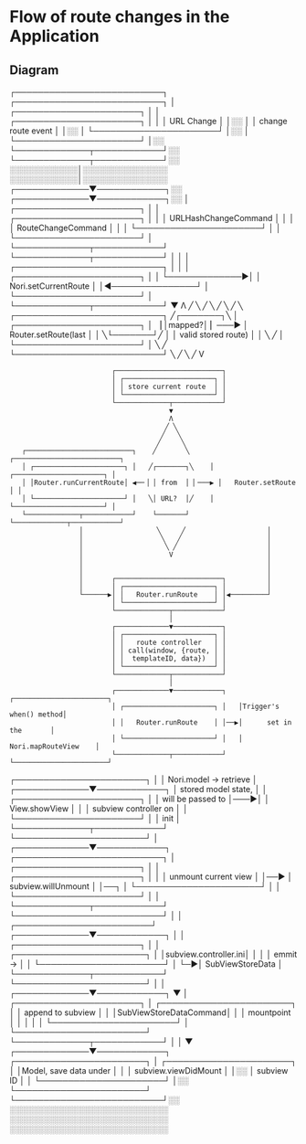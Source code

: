 # Flow of route changes in the Application

## Diagram
┌──────────────────────────┐                               ┌──────────────────────────┐
│ ┌──────────────────────┐ │                               │ ┌──────────────────────┐ │
│ │      URL Change      │ │░░                             │ │  change route event  │ │░░
│ └──────────────────────┘ │░░                             │ └──────────────────────┘ │░░
└─────────────┬────────────┘░░                             └─────────────┬────────────┘░░
  ░░░░░░░░░░░░│░░░░░░░░░░░░░░░                               ░░░░░░░░░░░░│░░░░░░░░░░░░░░░
┌─────────────▼────────────┐░░                             ┌─────────────▼────────────┐░░
│ ┌──────────────────────┐ │                               │ ┌──────────────────────┐ │
│ │ URLHashChangeCommand │ │                               │ │  RouteChangeCommand  │ │
│ └──────────────────────┘ │                               │ └──────────────────────┘ │
└─────────────┬────────────┘                               └─────────────┬────────────┘
              │                                                          │
              │              ┌──────────────────────────┐                │
              │              │ ┌──────────────────────┐ │                │
              └─────────────▶│ │ Nori.setCurrentRoute  │ │◀───────────────┘
                             │ └──────────────────────┘ │
                             └─────────────┬────────────┘
                                           ▼
                                           Λ
                                          ╱ ╲
                                         ╱   ╲
                                        ╱     ╲
                                       ╱       ╲     ┌──────────────────────────┐
                                      ╱┌───────┐╲    │ ┌──────────────────────┐ │
                                     ▕ │mapped?│ ▏───▶ │ Router.setRoute(last │ │
                                      ╲└───────┘╱    │ │ valid stored route)  │ │
                                       ╲       ╱     │ └──────────────────────┘ │
                                        ╲     ╱      └──────────────────────────┘
                                         ╲   ╱
                                          ╲ ╱
                                           V

                             ┌──────────────────────────┐
                             │ ┌──────────────────────┐ │
                             │ │ store current route  │ │
                             │ └──────────────────────┘ │
                             └─────────────┬────────────┘
                                           ▼
                                           Λ
                                          ╱ ╲
                                         ╱   ╲
                                        ╱     ╲
       ┌──────────────────────────┐    ╱       ╲     ┌──────────────────────────┐
       │ ┌──────────────────────┐ │   ╱┌───────┐╲    │ ┌──────────────────────┐ │
       │ │Router.runCurrentRoute│ ◀──▕ │ from  │ ▏───▶ │   Router.setRoute    │ │
       │ └──────────────────────┘ │   ╲│ URL?  │╱    │ └──────────────────────┘ │
       └─────────────┬────────────┘    └───────┘     └─────────────┬────────────┘
                     │                  ╲     ╱                    │
                     │                   ╲   ╱                     │
                     │                    ╲ ╱                      │
                     │                     V                       │
                     │                                             │
                     │                                             │
                     │       ┌──────────────────────────┐          │
                     │       │ ┌──────────────────────┐ │          │
                     └──────▶│ │   Router.runRoute    │ │◀─────────┘
                             │ └──────────────────────┘ │
                             └─────────────┬────────────┘
                                           │
                             ┌─────────────▼────────────┐
                             │ ┌──────────────────────┐ │
                             │ │   route controller   │ │
                             │ │ call(window, {route, │ │
                             │ │  templateID, data})  │ │
                             │ └──────────────────────┘ │
                             └─────────────┬────────────┘
                                           │
                             ┌─────────────▼────────────┐   ┌───────────────────────┐
                             │ ┌──────────────────────┐ │   │Trigger's when() method│
                             │ │   Router.runRoute    │ │──▶│      set in the       │
                             │ └──────────────────────┘ │   │   Nori.mapRouteView    │
                             └─────────────┬────────────┘   └───────────────────────┘
┌───────────────────────┐                  │
│ Nori.model -> retrieve │    ┌─────────────▼────────────┐
│  stored model state,  │    │ ┌──────────────────────┐ │
│   will be passed to   │───▶│ │    View.showView     │ │
│ subview controller on │    │ └──────────────────────┘ │
│         init          │    └─────────────┬────────────┘
└───────────────────────┘                  │
                             ┌─────────────▼────────────┐  ┌──────────────────────────┐
                             │ ┌──────────────────────┐ │  │ ┌──────────────────────┐ │
                             │ │ unmount current view │ │──▶ │ subview.willUnmount  │ │──┐
                             │ └──────────────────────┘ │  │ └──────────────────────┘ │  │
                             └─────────────┬────────────┘  └──────────────────────────┘  │
                                           │                    ┌────────────────────────┘
                             ┌─────────────▼────────────┐       │
                             │ ┌──────────────────────┐ │       │  ┌───────────────────────┐
                             │ │subview.controller.ini│ │       │  │       emmit ->        │
                             │ └──────────────────────┘ │       └─▶│   SubViewStoreData    │
                             └─────────────┬────────────┘          └───────────────────────┘
                                           │                                   │
                             ┌─────────────▼────────────┐                      ▼
                             │ ┌──────────────────────┐ │          ┌───────────────────────┐
                             │ │  append to subview   │ │          │SubViewStoreDataCommand│
                             │ │      mountpoint      │ │          │                       │
                             │ └──────────────────────┘ │          └───────────────────────┘
                             └─────────────┬────────────┘                      │
                                           │                                   ▼
                             ┌─────────────▼────────────┐          ┌───────────────────────┐
                             │ ┌──────────────────────┐ │          │Model, save data under │
                             │ │ subview.viewDidMount │ │░░        │      subview ID       │
                             │ └──────────────────────┘ │░░        └───────────────────────┘
                             └──────────────────────────┘░░
                               ░░░░░░░░░░░░░░░░░░░░░░░░░░░░
                               ░░░░░░░░░░░░░░░░░░░░░░░░░░░░                           ░░░░░░░░░░░░░░░░░░░░░░░░░░░░
